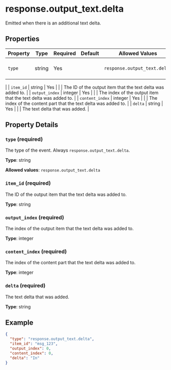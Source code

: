 # response.output_text.delta

Emitted when there is an additional text delta.

## Properties

| Property | Type | Required | Default | Allowed Values | Description |
| -------- | ---- | -------- | ------- | -------------- | ----------- |
| `type` | string | Yes |  | `response.output_text.delta` | The type of the event. Always `response.output_text.delta`.
 |
| `item_id` | string | Yes |  |  | The ID of the output item that the text delta was added to.
 |
| `output_index` | integer | Yes |  |  | The index of the output item that the text delta was added to.
 |
| `content_index` | integer | Yes |  |  | The index of the content part that the text delta was added to.
 |
| `delta` | string | Yes |  |  | The text delta that was added.
 |

## Property Details

### `type` (required)

The type of the event. Always `response.output_text.delta`.


**Type**: string

**Allowed values**: `response.output_text.delta`

### `item_id` (required)

The ID of the output item that the text delta was added to.


**Type**: string

### `output_index` (required)

The index of the output item that the text delta was added to.


**Type**: integer

### `content_index` (required)

The index of the content part that the text delta was added to.


**Type**: integer

### `delta` (required)

The text delta that was added.


**Type**: string

## Example

```json
{
  "type": "response.output_text.delta",
  "item_id": "msg_123",
  "output_index": 0,
  "content_index": 0,
  "delta": "In"
}

```

